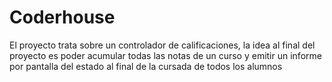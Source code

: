 # Coderhouse

El proyecto trata sobre un controlador de calificaciones, la idea al final del proyecto es poder acumular todas las notas de un curso y emitir un informe por pantalla del estado al final de la cursada de todos los alumnos
